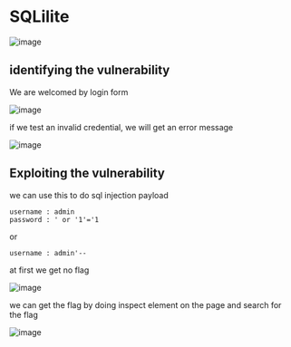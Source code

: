# SQLilite

![image](../../../Assets/10-1.png)

## identifying the vulnerability

We are welcomed by login form 

![image](../../../Assets/10-5.png)

if we test an invalid credential, we will get an error message

![image](../../../Assets/10-2.png)

## Exploiting the vulnerability

we can use this to do sql injection payload

```
username : admin
password : ' or '1'='1
``` 
or
```
username : admin'--
```

at first we get no flag

![image](../../../Assets/10-3.png)

we can get the flag by doing inspect element on the page and search for the flag

![image](../../../Assets/10-4.png)
